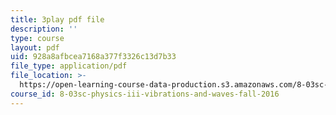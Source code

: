 ```yaml
---
title: 3play pdf file
description: ''
type: course
layout: pdf
uid: 928a8afbcea7168a377f3326c13d7b33
file_type: application/pdf
file_location: >-
  https://open-learning-course-data-production.s3.amazonaws.com/8-03sc-physics-iii-vibrations-and-waves-fall-2016/928a8afbcea7168a377f3326c13d7b33_QxemLb8-5AA.pdf
course_id: 8-03sc-physics-iii-vibrations-and-waves-fall-2016
---
```

